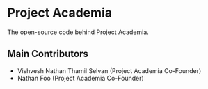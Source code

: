 # Project Academia

The open-source code behind Project Academia.

## Main Contributors

- Vishvesh Nathan Thamil Selvan (Project Academia Co-Founder)
- Nathan Foo (Project Academia Co-Founder)

